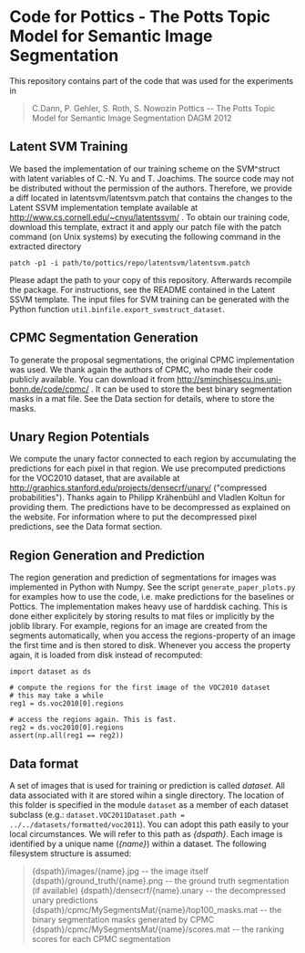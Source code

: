 Code for Pottics - The Potts Topic Model for Semantic Image Segmentation
========================================================================

This repository contains part of the code that was used for the experiments
in

> C.Dann, P. Gehler, S. Roth, S. Nowozin
> Pottics -- The Potts Topic Model for Semantic Image Segmentation
> DAGM 2012

Latent SVM Training
-------------------

We based the implementation of our training scheme on the SVM^struct with latent
variables of C.-N. Yu and T. Joachims. The source code may not be distributed 
without the permission of the authors. Therefore, we provide a diff located in
latentsvm/latentsvm.patch that contains the changes to the Latent SSVM implementation template
available at http://www.cs.cornell.edu/~cnyu/latentssvm/ .
To obtain our training code, download this template, extract it and apply our patch file with the
patch command (on Unix systems) by executing the following command in the extracted directory 

    patch -p1 -i path/to/pottics/repo/latentsvm/latentsvm.patch

Please adapt the path to your copy of this repository.
Afterwards recompile the package. For instructions, see 
the README contained in the Latent SSVM template.
The input files for SVM training can be generated with the Python function
`util.binfile.export_svmstruct_dataset`.

CPMC Segmentation Generation
----------------------------

To generate the proposal segmentations, the original CPMC implementation was used.
We thank again the authors of CPMC, who made their code publicly available. You
can download it from http://sminchisescu.ins.uni-bonn.de/code/cpmc/ .
It can be used to store the best binary segmentation masks in a mat file. See 
the Data section for details, where to store the masks.


Unary Region Potentials
-----------------------

We compute the unary factor connected to each region by accumulating the 
predictions for each pixel in that region. We use precomputed predictions
for the VOC2010 dataset, that are available at
http://graphics.stanford.edu/projects/densecrf/unary/ ("compressed probabilities").
Thanks again to Philipp Krähenbühl and Vladlen Koltun for providing them.
The predictions have to be decompressed as explained on the website. For information
where to put the decompressed pixel predictions, see the Data format section.

Region Generation and Prediction
--------------------------------

The region generation and prediction of segmentations for images was implemented in Python
with Numpy. See the script `generate_paper_plots.py` for examples how to use the code, i.e. 
make predictions for the baselines or Pottics.
The implementation makes heavy use of harddisk caching. This is done either explicitely by
storing results to mat files or implicitly by the joblib library. 
For example, regions for an image are created from the segments automatically,
when you access the regions-property of an image the first time and is then stored to disk.
Whenever you access the property again, it is loaded from disk instead of recomputed:

    import dataset as ds
    
    # compute the regions for the first image of the VOC2010 dataset
    # this may take a while
    reg1 = ds.voc2010[0].regions
    
    # access the regions again. This is fast.
    reg2 = ds.voc2010[0].regions
    assert(np.all(reg1 == reg2))

Data format
-----------

A set of images that is used for training or prediction is called *dataset*. All data associated
with it are stored wihin a single directory. The location of this folder is specified in the
module `dataset` as a member of each dataset subclass (e.g.: 
`dataset.VOC2011Dataset.path = ../../datasets/formatted/voc2011`). You can adopt this path easily to
your local circumstances. We will refer to this path as *{dspath}*. Each image is identified by a 
unique name (*{name}*) within a dataset.
The following filesystem structure is assumed:
> {dspath}/images/{name}.jpg  -- the image itself
> {dspath}/ground_truth/{name}.png -- the ground truth segmentation (if available)
> {dspath}/densecrf/{name}.unary -- the decompressed unary predictions
> {dspath}/cpmc/MySegmentsMat/{name}/top100_masks.mat -- the binary segmentation masks generated by CPMC
> {dspath}/cpmc/MySegmentsMat/{name}/scores.mat -- the ranking scores for each CPMC segmentation


